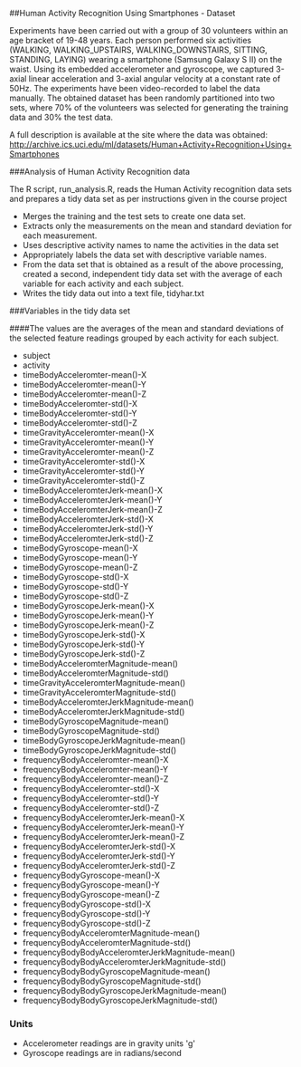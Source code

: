 ##Human Activity Recognition Using Smartphones  - Dataset

Experiments have been carried out with a group of 30 volunteers within an age bracket of 19-48 years. Each person performed six activities (WALKING, WALKING_UPSTAIRS, WALKING_DOWNSTAIRS, SITTING, STANDING, LAYING) wearing a smartphone (Samsung Galaxy S II) on the waist. Using its embedded accelerometer and gyroscope, we captured 3-axial linear acceleration and 3-axial angular velocity at a constant rate of 50Hz. The experiments have been video-recorded to label the data manually. The obtained dataset has been randomly partitioned into two sets, where 70% of the volunteers was selected for generating the training data and 30% the test data. 

A full description is available at the site where the data was obtained: 
http://archive.ics.uci.edu/ml/datasets/Human+Activity+Recognition+Using+Smartphones

###Analysis of Human Activity Recognition data

The R script, run_analysis.R, reads the Human Activity recognition data sets and prepares a tidy data set as per instructions given in the course project

- Merges the training and the test sets to create one data set.
- Extracts only the measurements on the mean and standard deviation for each measurement.
- Uses descriptive activity names to name the activities in the data set
- Appropriately labels the data set with descriptive variable names.
- From the data set that is obtained as a result of the above processing, created a second, independent tidy data set with the average of each variable for each activity and each subject.
- Writes the tidy data out into a text file, tidyhar.txt

###Variables in the tidy data set

####The values are the averages of the mean and standard deviations of the selected feature readings grouped by each activity for each subject.

- subject
- activity
- timeBodyAcceleromter-mean()-X
- timeBodyAcceleromter-mean()-Y
- timeBodyAcceleromter-mean()-Z
- timeBodyAcceleromter-std()-X
- timeBodyAcceleromter-std()-Y
- timeBodyAcceleromter-std()-Z
- timeGravityAcceleromter-mean()-X
- timeGravityAcceleromter-mean()-Y
- timeGravityAcceleromter-mean()-Z
- timeGravityAcceleromter-std()-X
- timeGravityAcceleromter-std()-Y
- timeGravityAcceleromter-std()-Z
- timeBodyAcceleromterJerk-mean()-X
- timeBodyAcceleromterJerk-mean()-Y
- timeBodyAcceleromterJerk-mean()-Z
- timeBodyAcceleromterJerk-std()-X
- timeBodyAcceleromterJerk-std()-Y
- timeBodyAcceleromterJerk-std()-Z
- timeBodyGyroscope-mean()-X
- timeBodyGyroscope-mean()-Y
- timeBodyGyroscope-mean()-Z
- timeBodyGyroscope-std()-X
- timeBodyGyroscope-std()-Y
- timeBodyGyroscope-std()-Z
- timeBodyGyroscopeJerk-mean()-X
- timeBodyGyroscopeJerk-mean()-Y
- timeBodyGyroscopeJerk-mean()-Z
- timeBodyGyroscopeJerk-std()-X
- timeBodyGyroscopeJerk-std()-Y
- timeBodyGyroscopeJerk-std()-Z
- timeBodyAcceleromterMagnitude-mean()
- timeBodyAcceleromterMagnitude-std()
- timeGravityAcceleromterMagnitude-mean()
- timeGravityAcceleromterMagnitude-std()
- timeBodyAcceleromterJerkMagnitude-mean()
- timeBodyAcceleromterJerkMagnitude-std()
- timeBodyGyroscopeMagnitude-mean()
- timeBodyGyroscopeMagnitude-std()
- timeBodyGyroscopeJerkMagnitude-mean()
- timeBodyGyroscopeJerkMagnitude-std()
- frequencyBodyAcceleromter-mean()-X
- frequencyBodyAcceleromter-mean()-Y
- frequencyBodyAcceleromter-mean()-Z
- frequencyBodyAcceleromter-std()-X
- frequencyBodyAcceleromter-std()-Y
- frequencyBodyAcceleromter-std()-Z
- frequencyBodyAcceleromterJerk-mean()-X
- frequencyBodyAcceleromterJerk-mean()-Y
- frequencyBodyAcceleromterJerk-mean()-Z
- frequencyBodyAcceleromterJerk-std()-X
- frequencyBodyAcceleromterJerk-std()-Y
- frequencyBodyAcceleromterJerk-std()-Z
- frequencyBodyGyroscope-mean()-X
- frequencyBodyGyroscope-mean()-Y
- frequencyBodyGyroscope-mean()-Z
- frequencyBodyGyroscope-std()-X
- frequencyBodyGyroscope-std()-Y
- frequencyBodyGyroscope-std()-Z
- frequencyBodyAcceleromterMagnitude-mean()
- frequencyBodyAcceleromterMagnitude-std()
- frequencyBodyBodyAcceleromterJerkMagnitude-mean()
- frequencyBodyBodyAcceleromterJerkMagnitude-std()
- frequencyBodyBodyGyroscopeMagnitude-mean()
- frequencyBodyBodyGyroscopeMagnitude-std()
- frequencyBodyBodyGyroscopeJerkMagnitude-mean()
- frequencyBodyBodyGyroscopeJerkMagnitude-std()


### Units

- Accelerometer readings are in gravity units 'g'
- Gyroscope readings are in radians/second

